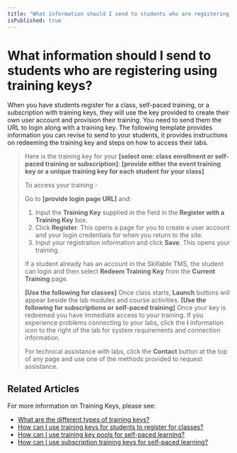 ```yaml
---
title: "What information should I send to students who are registering for class using training keys?"
isPublished: true
---
```


# What information should I send to students who are registering using training keys?

When you have students register for a class, self-paced training, or a subscription with training keys, they will use the key provided to create their own user account and provision their training. You need to send them the URL to login along with a training key. The following template provides information you can revise to send to your students, it provides instructions on redeeming the training key and steps on how to access their labs.

> Here is the training key for your **[select one: class enrollment or self-paced training or subscription]**: **[provide either the event training key or a unique training key for each student for your class]**
>
> To access your training - 
>
> Go to **[provide login page URL]** and:
> 1. Input the **Training Key** supplied in the field in the **Register with a Training Key** box.
> 1. Click **Register**. This opens a page for you to create a user account and your login credentials for when you return to the site.
> 1. Input your registration information and click **Save**. This opens your training. 
>
> If a student already has an account in the Skillable TMS, the student can login and then select **Redeem Training Key** from the **Current Training** page.
>
> **[Use the following for classes]** Once class starts, **Launch** buttons will appear beside the lab modules and course activities. 
> **[Use the following for subscriptions or self-paced training]** Once your key is redeemed you have immediate access to your training. 
> If you experience problems connecting to your labs, click the **i** information icon to the right of the lab for system requirements and connection information. 
>
> For technical assistance with labs, click the **Contact** button at the top of any page and use one of the methods provided to request assistance.

## Related Articles

For more information on Training Keys, please see:
- [What are the different types of training keys?](/tms/tms-administrators/tms-fundamentals/training-key-types.md)
- [How can I use training keys for students to register for classes?](class-training-keys.md)
- [How can I use training key pools for self-paced learning?](/tms/tms-administrators/self-paced-learning-and-subscriptions/training-key-pool.md)
- [How can I use subscription training keys for self-paced learning?](/tms/tms-administrators/self-paced-learning-and-subscriptions/subscription-training-keys.md)
